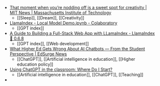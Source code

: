 - [That moment when you’re nodding off is a sweet spot for creativity | MIT News | Massachusetts Institute of Technology](https://news.mit.edu/2023/sleep-sweet-spot-dreams-creativity-0515)
	- [[Sleep]], [[Dream]], [[Creativity]]
- [LlamaIndex - Local Model Demo.ipynb - Colaboratory](https://colab.research.google.com/drive/16QMQePkONNlDpgiltOi7oRQgmB8dU5fl?usp=sharing#scrollTo=zoW-q0_GzGCP)
	- [[GPT index]]
- [A Guide to Building a Full-Stack Web App with LLamaIndex - LlamaIndex 🦙 0.6.8](https://gpt-index.readthedocs.io/en/latest/guides/tutorials/fullstack_app_guide.html)
	- [[GPT index]], [[Web development]]
- [What Higher Ed Gets Wrong About AI Chatbots — From the Student Perspective | EdSurge News](https://www.edsurge.com/news/2023-05-15-what-higher-ed-gets-wrong-about-ai-chatbots-from-the-student-perspective)
	- [[ChatGPT]], [[Artificial intelligence in education]], [[Higher education policy]]
- [Using ChatGPT in the classroom: Where Do I Start?](https://www.reddit.com/r/education/comments/13j0k5m/using_chatgpt_in_the_classroom_where_do_i_start/)
	- [[Artificial intelligence in education]], [[ChatGPT]], [[Teaching]]
-
